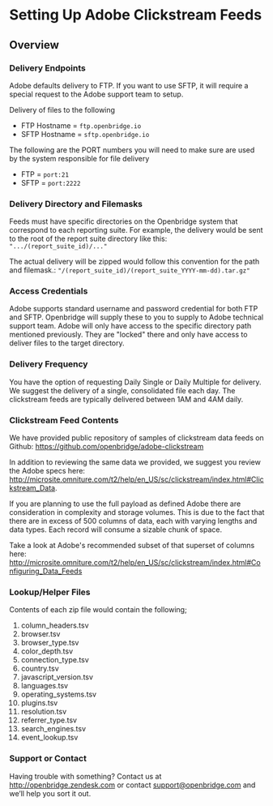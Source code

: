 <h1>Setting Up Adobe Clickstream Feeds</h1>
<h2>Overview</h2>

<h3>Delivery Endpoints</h3>

<p>Adobe defaults delivery to FTP. If you want to use SFTP, it will require a special request to the Adobe support team to setup.

<p>Delivery of files to the following
<ul>
<li>FTP Hostname = <code>ftp.openbridge.io</code>
<li>SFTP Hostname = <code>sftp.openbridge.io</code>
</ul>

<p>The following are the PORT numbers you will need to make sure are used by the system responsible for file delivery
<ul>
<li>FTP = <code>port:21</code>
<li>SFTP = <code>port:2222</code>
</ul>

<h3>Delivery Directory and Filemasks</h3>

<p>Feeds must have specific directories on the Openbridge system that correspond to each reporting suite. For example, the delivery would be sent to the root of the report suite directory like this: <code>".../(report_suite_id)/..." </code>
</p>
<p>The actual delivery will be zipped would follow this convention for the path and filemask.: <code>"/(report_suite_id)/(report_suite_YYYY-mm-dd).tar.gz"</code>

<h3>Access Credentials</h3>
<p>Adobe supports standard username and password credential for both FTP and SFTP. Openbridge will supply these to you to supply to Adobe technical support team. Adobe will only have access to the specific directory path mentioned previously. They are "locked" there and only have access to deliver files to the target directory.

<h3>Delivery Frequency</h3>
<p>You have the option of requesting Daily Single or Daily Multiple for delivery. We suggest the delivery of a single, consolidated file each day. The clickstream feeds are typically delivered between 1AM and 4AM daily.



<h3>Clickstream Feed Contents</h3>
<p>We have provided public repository of samples of clickstream data feeds on Github: <a href="https://github.com/openbridge/adobe-clickstream">https://github.com/openbridge/adobe-clickstream</a>

<p>In addition to reviewing the same data we provided, we suggest you review the Adobe specs here: <a href="http://microsite.omniture.com/t2/help/en_US/sc/clickstream/index.html#Clickstream_Data">http://microsite.omniture.com/t2/help/en_US/sc/clickstream/index.html#Clickstream_Data</a>.

<p>If you are planning to use the full payload as defined Adobe there are consideration in complexity and storage volumes. This is due to the fact that there are in excess of 500 columns of data, each with varying lengths and data types. Each record will consume a sizable chunk of space.

<p>Take a look at Adobe's recommended subset of that superset of columns here: <a href="http://microsite.omniture.com/t2/help/en_US/sc/clickstream/index.html#Configuring_Data">http://microsite.omniture.com/t2/help/en_US/sc/clickstream/index.html#Configuring_Data_Feeds</a>


<h3>Lookup/Helper Files</h3>
<p>Contents of each zip file would contain the following;

<ol>
<li>column_headers.tsv

<li>browser.tsv

<li>browser_type.tsv

<li>color_depth.tsv

<li>connection_type.tsv

<li>country.tsv

<li>javascript_version.tsv

<li>languages.tsv

<li>operating_systems.tsv

<li>plugins.tsv

<li>resolution.tsv

<li>referrer_type.tsv

<li>search_engines.tsv

<li>event_lookup.tsv
</ol>




<h3>
<a name="support-or-contact" class="anchor" href="#support-or-contact"><span class="octicon octicon-link"></span></a>Support or Contact</h3>

<p>Having trouble with something? Contact us at <a href="http://openbridge.zendesk.com">http://openbridge.zendesk.com</a> or contact <a href="mailto:support@openbridge.com">support@openbridge.com</a> and we’ll help you sort it out.</p>
